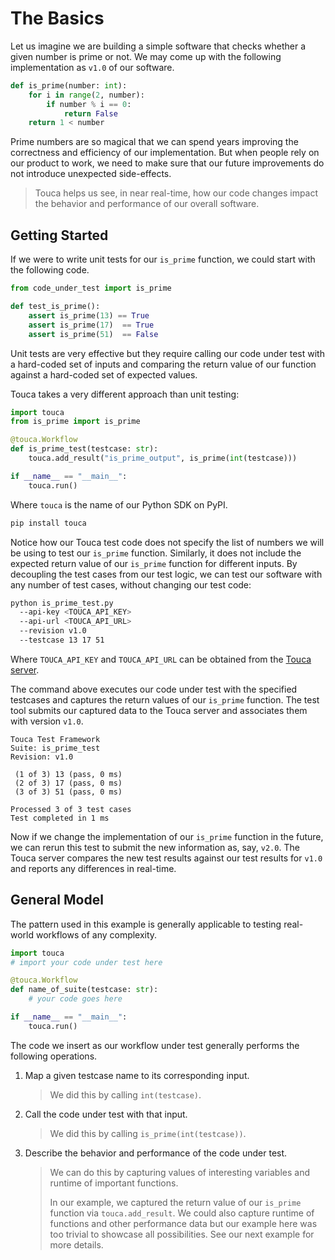 # The Basics

Let us imagine we are building a simple software that checks whether a given
number is prime or not. We may come up with the following implementation as
`v1.0` of our software.

```py
def is_prime(number: int):
    for i in range(2, number):
        if number % i == 0:
            return False
    return 1 < number
```

Prime numbers are so magical that we can spend years improving the correctness
and efficiency of our implementation. But when people rely on our product to
work, we need to make sure that our future improvements do not introduce
unexpected side-effects.

> Touca helps us see, in near real-time, how our code changes impact the
> behavior and performance of our overall software.

## Getting Started

If we were to write unit tests for our `is_prime` function, we could start with
the following code.

```py
from code_under_test import is_prime

def test_is_prime():
    assert is_prime(13) == True
    assert is_prime(17)  == True
    assert is_prime(51)  == False
```

Unit tests are very effective but they require calling our code under test with
a hard-coded set of inputs and comparing the return value of our function
against a hard-coded set of expected values.

Touca takes a very different approach than unit testing:

```py
import touca
from is_prime import is_prime

@touca.Workflow
def is_prime_test(testcase: str):
    touca.add_result("is_prime_output", is_prime(int(testcase)))

if __name__ == "__main__":
    touca.run()
```

Where `touca` is the name of our Python SDK on PyPI.

```bash
pip install touca
```

Notice how our Touca test code does not specify the list of numbers we will be
using to test our `is_prime` function. Similarly, it does not include the
expected return value of our `is_prime` function for different inputs. By
decoupling the test cases from our test logic, we can test our software with any
number of test cases, without changing our test code:

```bash
python is_prime_test.py
  --api-key <TOUCA_API_KEY>
  --api-url <TOUCA_API_URL>
  --revision v1.0
  --testcase 13 17 51
```

Where `TOUCA_API_KEY` and `TOUCA_API_URL` can be obtained from the
[Touca server](https://app.touca.io).

The command above executes our code under test with the specified testcases and
captures the return values of our `is_prime` function. The test tool submits our
captured data to the Touca server and associates them with version `v1.0`.

```text
Touca Test Framework
Suite: is_prime_test
Revision: v1.0

 (1 of 3) 13 (pass, 0 ms)
 (2 of 3) 17 (pass, 0 ms)
 (3 of 3) 51 (pass, 0 ms)

Processed 3 of 3 test cases
Test completed in 1 ms
```

Now if we change the implementation of our `is_prime` function in the future, we
can rerun this test to submit the new information as, say, `v2.0`. The Touca
server compares the new test results against our test results for `v1.0` and
reports any differences in real-time.

## General Model

The pattern used in this example is generally applicable to testing real-world
workflows of any complexity.

```py
import touca
# import your code under test here

@touca.Workflow
def name_of_suite(testcase: str):
    # your code goes here

if __name__ == "__main__":
    touca.run()
```

The code we insert as our workflow under test generally performs the following
operations.

1.  Map a given testcase name to its corresponding input.

    > We did this by calling `int(testcase)`.

2.  Call the code under test with that input.

    > We did this by calling `is_prime(int(testcase))`.

3.  Describe the behavior and performance of the code under test.

    > We can do this by capturing values of interesting variables and runtime of
    > important functions.
    >
    > In our example, we captured the return value of our `is_prime` function
    > via `touca.add_result`. We could also capture runtime of functions and
    > other performance data but our example here was too trivial to showcase
    > all possibilities. See our next example for more details.
